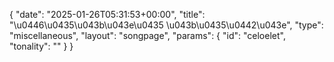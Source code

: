 {
    "date": "2025-01-26T05:31:53+00:00",
    "title": "\u0446\u0435\u043b\u043e\u0435 \u043b\u0435\u0442\u043e",
    "type": "miscellaneous",
    "layout": "songpage",
    "params": {
        "id": "celoelet",
        "tonality": ""
    }
}
